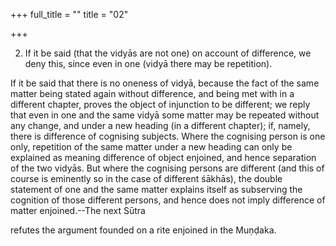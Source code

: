 +++
full_title = ""
title = "02"

+++


2. If it be said (that the vidyās are not one) on account of difference, we deny this, since even in one (vidyā there may be repetition).

If it be said that there is no oneness of vidyā, because the fact of the same matter being stated again without difference, and being met with in a different chapter, proves the object of injunction to be different; we reply that even in one and the same vidyā some matter may be repeated without any change, and under a new heading (in a different chapter); if, namely, there is difference of cognising subjects. Where the cognising person is one only, repetition of the same matter under a new heading can only be explained as meaning difference of object enjoined, and hence separation of the two vidyās. But where the cognising persons are different (and this of course is eminently so in the case of different śākhās), the double statement of one and the same matter explains itself as subserving the cognition of those different persons, and hence does not imply difference of matter enjoined.--The next Sūtra

refutes the argument founded on a rite enjoined in the Muṇḍaka.

